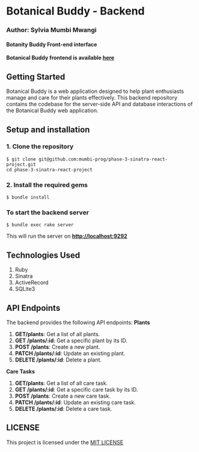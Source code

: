# Botanical Buddy - Backend
### Author: Sylvia Mumbi Mwangi
#### Botanity Buddy Front-end interface
**Botanical Buddy frontend is available [here](https://github.com/mumbi-prog/botanity-buddy)**

## Getting Started
Botanical Buddy is a web application designed to help plant enthusiasts manage and care for their plants effectively. This backend repository contains the codebase for the server-side API and database interactions of the Botanical Buddy web application.

## Setup and installation

### 1. Clone the repository
```console
$ git clone git@github.com:mumbi-prog/phase-3-sinatra-react-project.git
cd phase-3-sinatra-react-project
```

### 2. Install the required gems
```console
$ bundle install
```

### To start the backend server
```console
$ bundle exec rake server
```
This will run the server on **[http://localhost:9292](http://localhost:9292)**


## Technologies Used
  1. Ruby
  2. Sinatra
  3. ActiveRecord
  4. SQLite3

## API Endpoints
The backend provides the following API endpoints:
**Plants**
  1. **GET/plants**: Get a list of all plants.
  2. **GET /plants/:id**: Get a specific plant by its ID.
  3. **POST /plants**: Create a new plant.
  4. **PATCH /plants/:id**: Update an existing plant.
  5. **DELETE /plants/:id**: Delete a plant.

**Care Tasks**
  1. **GET/plants**: Get a list of all care task.
  2. **GET /plants/:id**: Get a specific care task by its ID.
  3. **POST /plants**: Create a new care task.
  4. **PATCH /plants/:id**: Update an existing care task.
  5. **DELETE /plants/:id**: Delete a care task.

## LICENSE
This project is licensed under the [MIT LICENSE](https://github.com/mumbi-prog/phase-3-sinatra-react-project/blob/main/LICENSE)
